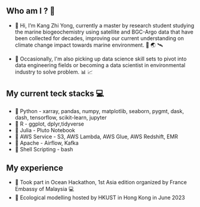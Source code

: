 
## Who am I ? &#128694;
- 👋 Hi, I’m Kang Zhi Yong, currently a master by research student studying the marine biogeochemistry using satellite and BGC-Argo data that have been collected for decades, improving our current understanding on climate change impact towards marine environment. &#127754; &#127759; &#128752;
  
- 👀 Occasionally, I'm also picking up data science skill sets to pivot into data engineering fields or becoming a data scientist in environmental industry to solve problem. 	&#128202; &#128200;

## My current teck stacks &#128187;
- 🌱 Python - xarray, pandas, numpy, matplotlib, seaborn, pygmt, dask, dash, tensorflow, scikit-learn, jupyter 
- 🌱 R - ggplot, dplyr,tidyverse
- 🌱 Julia - Pluto Notebook
- 🌱 AWS Service - S3, AWS Lambda, AWS Glue, AWS Redshift, EMR
- 🌱 Apache - Airflow, Kafka
- 🌱 Shell Scripting - bash
  
## My experience 
- 🌱 Took part in Ocean Hackathon, 1st Asia edition organized by France Embassy of Malaysia &#128187;
- 🌱 Ecological modelling hosted by HKUST in Hong Kong in June 2023

<!---
10Kang/10Kang is a ✨ special ✨ repository because its `README.md` (this file) appears on your GitHub profile.
You can click the Preview link to take a look at your changes.
--->
